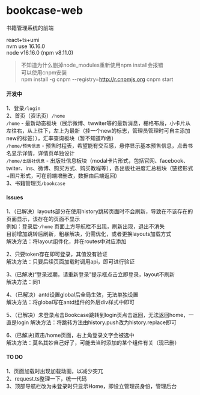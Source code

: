 <!--
 * @Author: Dihan Li lidihan@hyperchain.cn
 * @Date: 2022-08-26 10:20:27
 * @LastEditors: Dihan Li lidihan@hyperchain.cn
 * @LastEditTime: 2022-11-02 10:08:04
 * @FilePath: /bookcase-web/README.md
 * @Description: 这是默认设置,请设置`customMade`, 打开koroFileHeader查看配置 进行设置: https://github.com/OBKoro1/koro1FileHeader/wiki/%E9%85%8D%E7%BD%AE
-->
# bookcase-web
书籍管理系统的前端   

react+ts+umi   
nvm use 16.16.0   
node v16.16.0 (npm v8.11.0)   
>不知道为什么删掉node_modules重新使用npm install会报错   
>可以使用cnpm安装   
>npm install -g cnpm --registry=http://r.cnpmjs.org
>cnpm start   

#### 开发中  
1、登录`/login`      
2、首页（资讯页）`/home`   
`/home` - 最新动态板块（展示微博、twwiter等的最新消息，栅格布局，小卡片从左往右，从上往下，左上为最新（挂一个new的标志，管理员管理时可自主添加new的标签）），汇率查询板块（暂不知道咋做）   
`/home/预售信息` - 预售时程表，希望能有交互感，悬停显示基本预售信息，点击书名显示详情，详情页单独设计   
`/home/出版社信息` - 出版社信息板块（modal卡片形式，包括官网、facebook、twiter、ins、微博、购买方式、购买教程等），各出版社进度汇总板块（链接形式+图片形式，可在前端增删改，数据由后端返回）   
3、书籍管理页`/bookcase`   
#### Issues
1、（已解决）layouts部分在使用history跳转页面时不会刷新，导致在不该存在的页面显示，该存在的页面不显示   
例如：登录后·`/home`  页面上方导航栏不出现，刷新出现，退出不消失   
目前增加跳转后刷新，粗暴解决，仍需优化，或者更换layouts加载方式   
解决方法：将layout组件化，并在routes中对应添加   

2、只要token存在即可登录，其值没有验证   
解决方法：只要后续页面加载时调用api，即可进行验证   

3、(已解决)“登录过期，请重新登录”提示框点击立即登录，layout不刷新   
解决方法：同1   

4、（已解决）antd设置global后全局生效，无法单独设置   
解决方法：将global写在antd组件的外层div样式中即可   

5、（已解决）未登录点击Bookcase跳转到login页点击返回，无法返回home，一直是login
解决方法：将跳转方法由history.push改为history.replace即可

6、(已解决)双击/home页面，右上角登录文字会被选中   
解决方法：莫名其妙自己好了，可能去当时添加的某个组件有关（现已删）

#### TO DO
1、页面加载时出现加载动画，以减少突兀   
2、request.ts整理一下，统一代码     
3、顶部导航栏改为未登录时只显示Home，即设立管理员身份，管理后台
